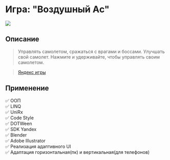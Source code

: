# Игра: "Воздушный Aс"
![](https://avatars.mds.yandex.net/get-games/1881364/2a0000018c3a81f4d3e5b732e379f3f75c92/pjpg128x128)
## Описание
> Управлять самолетом, сражаться с врагами и боссами.
> Улучшать свой самолет.
> Нажмите и удерживайте, чтобы управлять своим самолетом.

>[Яндекс игры](https://yandex.ru/games/#app=274406)

## Применение 

:white_check_mark: ООП    
:white_check_mark: LINQ    
:white_check_mark: UniRx    
:white_check_mark: Code Style     
:white_check_mark: DOTWeen    
:white_check_mark: SDK Yandex    
:white_check_mark: Blender     
:white_check_mark: Adobe Illustrator    
:white_check_mark: Реализация адаптивного UI    
:white_check_mark: Адаптация горизонтальная(пк) и вертикальная(для телефонов)
